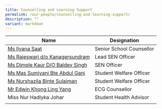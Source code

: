 ```yaml
---
title: Counselling and Learning Support
permalink: /our-people/counselling-and-learning-support/
description: ""
variant: markdown
---
```

| Name | Designation | 
| -------- | -------- | 
|[Ms Ilyana Saat](mailto:ilyana_saat@schools.gov.sg)|Senior School Counsellor
|[Ms Rajeswari d/o Kanagersundram](mailto:rajeswari_kanagersundram@schools.gov.sg)|Lead SEN Officer
|[Ms Dimple Kaur D/O Baldev Singh](mailto:Dimple_Kaur_Baldev_Singh@schools.gov.sg)|SEN Officer
|[Ms Mas Sumiyani Bte Abdul Gani](mailto:Mas_Sumiyani_Abdul_Gani@schools.gov.sg)|Student Welfare Officer
|[Ms Nurshazila Binte Sulaiman](mailto:Nurshazila_Sulaiman@schools.gov.sg)|Student Welfare Officer
|[Mr Edwin Khong Ling Yang](mailto:khong_ling_yang_edwin@schools.gov.sg)|ECG Counsellor
|Miss Nur Hadlyka Johar|Student Health Advisor
||
